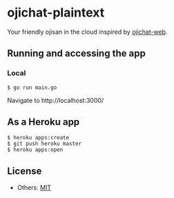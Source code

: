 # ojichat-plaintext
Your friendly ojisan in the cloud inspired by [ojichat-web](https://reverent-shirley-368990.netlify.com/).

## Running and accessing the app
### Local
```
$ go run main.go
```

Navigate to http://localhost:3000/

## As a Heroku app
```
$ heroku apps:create
$ git push heroku master
$ heroku apps:open
```

## License
- Others: [MIT](LICENSE)
